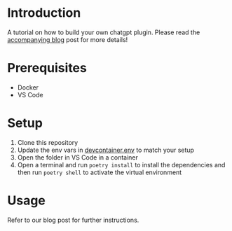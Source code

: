 # Introduction

A tutorial on how to build your own chatgpt plugin. Please read the [accompanying blog](https://weaviate.io/blog/how-to-chatgpt-plugin) post for more details!

# Prerequisites
* Docker
* VS Code

# Setup
1. Clone this repository
2. Update the env vars in [devcontainer.env](.devcontainer/devcontainer.env) to match your setup
3. Open the folder in VS Code in a container
4. Open a terminal and run `poetry install` to install the dependencies and then run `poetry shell` to activate the virtual environment

# Usage

Refer to our blog post for further instructions.

